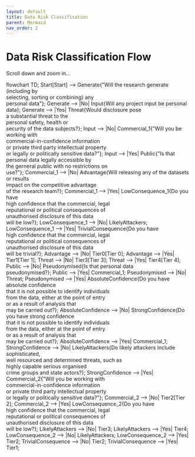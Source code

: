 ```yaml
---
layout: default
title: Data Risk Classification
parent: Mermaid
nav_order: 2
---
```


<head>
  <script src="https://cdn.jsdelivr.net/npm/mermaid/dist/mermaid.min.js">
  <script>mermaid.initialize({startOnLoad:true});</script>
</head>

# Data Risk Classification Flow

Scroll down and zoom in...

<div class="mermaid">
flowchart TD;
	Start[Start] --> Generate{"Will the research generate (including by <br/> selecting, sorting or combining) any <br/> personal data"};
	Generate --> |No| Input{Will any project input be personal data};
	Generate --> |Yes| Threat{Would disclosure pose <br/> a substantial threat to the <br/> personal safety, health or <br/> security of the data subjects?};
	Input --> |No| Commercial_1{"Will you be working with <br/> commercial-in-confidence information <br/> or private third party intellectual property <br/> or legally or politically sensitive data?"};
	Input --> |Yes| Public{"Is that personal data legally accessible by <br/> the gerneral public with no restrictions on <br/> use?"};
	Commercial_1 --> |No| Advantage{Will releasing any of the datasets or results <br/> impact on the competitive advantage <br/> of the research team?};
	Commercial_1 --> |Yes| LowConsequence_1{Do you have <br/> high confidence that the commercial, legal <br/> reputational or political consequences of <br/>unauthorised disclosure of this data <br/> will be low?};
	LowConsequence_1 --> |No| LikelyAttackers;
	LowConsequence_1 --> |Yes| TrivialConsequence{Do you have <br/> high confidence that the commercial, legal <br/> reputational or political consequences of <br/>unauthorised disclosure of this data <br/> will be trivial?};
	Advantage --> |No| Tier0[Tier 0];
	Advantage --> |Yes| Tier1[Tier 1];
	Threat --> |No| Tier3[Tier 3];
	Threat --> |Yes| Tier4[Tier 4];
	Public --> |No| Pseudonymised{Is that personal data <br/> pseudonymised?};
	Public --> |Yes| Commercial_1;
	Pseudonymised --> |No| Threat;
	Pseudonymised --> |Yes| AbsoluteConfidence{Do you have absolute confidence <br/> that it is not possible to identify individuals <br/> from the data, either at the point of entry <br/> or as a result of analysis that <br/> may be carried out?};
	AbsoluteConfidence --> |No| StrongConfidence{Do you have strong confidence <br/> that it is not possible to identify individuals <br/> from the data, either at the point of entry <br/> or as a result of analysis that <br/> may be carried out?};
	AbsoluteConfidence --> |Yes| Commercial_1;
	StrongConfidence --> |No| LikelyAttackers{Do likely attackers include sophisticated, <br/> well resourced and determined threats, such as <br/> highly capable serious organised <br/> crime groups and state actors?};
	StrongConfidence --> |Yes| Commercial_2{"Will you be working with <br/> commercial-in-confidence information <br/> or private third party intellectual property <br/> or legally or politically sensitive data?"};
	Commercial_2 --> |No| Tier2[Tier 2];
	Commercial_2 --> |Yes| LowConsequence_2{Do you have <br/> high confidence that the commercial, legal <br/> reputational or political consequences of <br/>unauthorised disclosure of this data <br/> will be low?};
	LikelyAttackers --> |No| Tier3;
	LikelyAttackers --> |Yes| Tier4;
	LowConsequence_2 --> |No| LikelyAttackers;
	LowConsequence_2 --> |Yes| Tier2;
	TrivialConsequence --> |No| Tier2;
	TrivialConsequence --> |Yes| Tier1;
</div>

